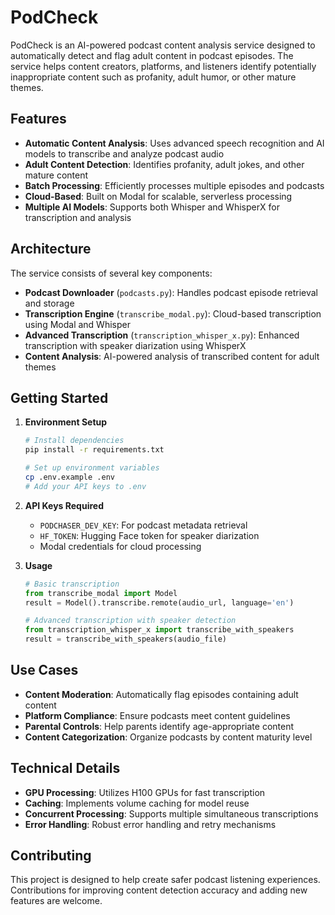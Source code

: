 # PodCheck

PodCheck is an AI-powered podcast content analysis service designed to automatically detect and flag adult content in podcast episodes. The service helps content creators, platforms, and listeners identify potentially inappropriate content such as profanity, adult humor, or other mature themes.

## Features

- **Automatic Content Analysis**: Uses advanced speech recognition and AI models to transcribe and analyze podcast audio
- **Adult Content Detection**: Identifies profanity, adult jokes, and other mature content
- **Batch Processing**: Efficiently processes multiple episodes and podcasts
- **Cloud-Based**: Built on Modal for scalable, serverless processing
- **Multiple AI Models**: Supports both Whisper and WhisperX for transcription and analysis

## Architecture

The service consists of several key components:

- **Podcast Downloader** (`podcasts.py`): Handles podcast episode retrieval and storage
- **Transcription Engine** (`transcribe_modal.py`): Cloud-based transcription using Modal and Whisper
- **Advanced Transcription** (`transcription_whisper_x.py`): Enhanced transcription with speaker diarization using WhisperX
- **Content Analysis**: AI-powered analysis of transcribed content for adult themes

## Getting Started

1. **Environment Setup**
   ```bash
   # Install dependencies
   pip install -r requirements.txt
   
   # Set up environment variables
   cp .env.example .env
   # Add your API keys to .env
   ```

2. **API Keys Required**
   - `PODCHASER_DEV_KEY`: For podcast metadata retrieval
   - `HF_TOKEN`: Hugging Face token for speaker diarization
   - Modal credentials for cloud processing

3. **Usage**
   ```python
   # Basic transcription
   from transcribe_modal import Model
   result = Model().transcribe.remote(audio_url, language='en')
   
   # Advanced transcription with speaker detection
   from transcription_whisper_x import transcribe_with_speakers
   result = transcribe_with_speakers(audio_file)
   ```

## Use Cases

- **Content Moderation**: Automatically flag episodes containing adult content
- **Platform Compliance**: Ensure podcasts meet content guidelines
- **Parental Controls**: Help parents identify age-appropriate content
- **Content Categorization**: Organize podcasts by content maturity level

## Technical Details

- **GPU Processing**: Utilizes H100 GPUs for fast transcription
- **Caching**: Implements volume caching for model reuse
- **Concurrent Processing**: Supports multiple simultaneous transcriptions
- **Error Handling**: Robust error handling and retry mechanisms

## Contributing

This project is designed to help create safer podcast listening experiences. Contributions for improving content detection accuracy and adding new features are welcome.
